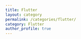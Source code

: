 ```yaml
---
title: Flutter
layout: category
permalink: /categories/flutter/
category: Flutter
author_profile: true
---
```


